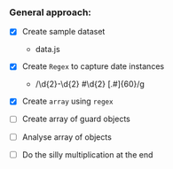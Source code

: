 ### General approach:

- [x] Create sample dataset
  - data.js

- [x] Create `Regex` to capture date instances
  - /\d{2}-\d{2}  #\d{2}  [.#]{60}/g

- [x] Create `array` using `regex`

- [ ] Create array of guard objects

- [ ] Analyse array of objects

- [ ] Do the silly multiplication at the end
